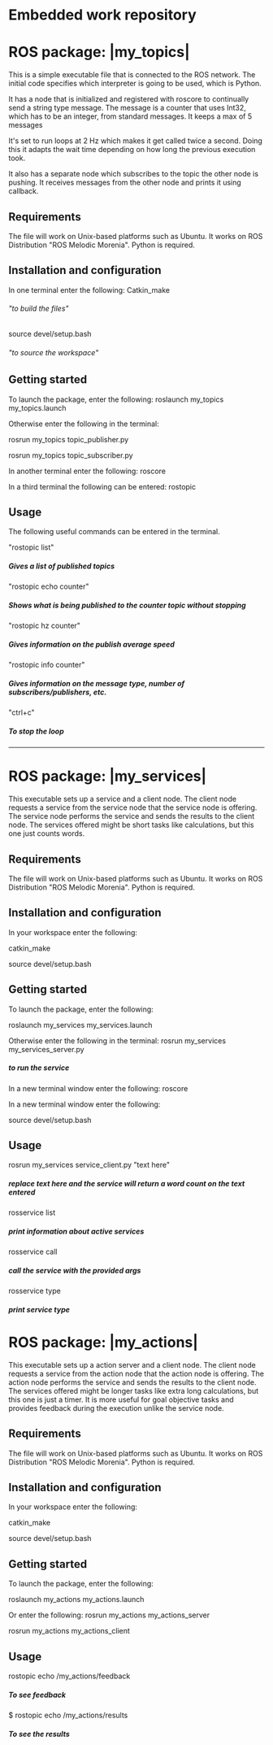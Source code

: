 # Embedded work repository 

# ROS package: |my_topics|

This is a simple executable file that is connected to the ROS network.
The initial code specifies which interpreter is going to be used, which is Python. 

It has a node that is initialized and registered with roscore to continually send a string type message.
The message is a counter that uses Int32, which has to be an integer, from standard messages.
It keeps a max of 5 messages

It's set to run loops at 2 Hz which makes it get called twice a second. 
Doing this it adapts the wait time depending on how long the previous execution took.

It also has a separate node which subscribes to the topic the other node is pushing. It receives messages from the other node and prints it using callback. 


## Requirements

The file will work on Unix-based platforms such as Ubuntu. It works on ROS Distribution "ROS Melodic Morenia". Python is required.

## Installation and configuration


In one terminal enter the following:
Catkin_make                           
###### *"to build the files"*

source devel/setup.bash                
###### *"to source the workspace"*


## Getting started

To launch the package, enter the following:
roslaunch my_topics my_topics.launch


Otherwise enter the following in the terminal:

rosrun my_topics topic_publisher.py

rosrun my_topics topic_subscriber.py

In another terminal enter the following:
roscore

In a third terminal the following can be entered:
rostopic

## Usage
The following useful commands can be entered in the terminal. 

"rostopic list"            
##### *Gives a list of published topics*
"rostopic echo counter"    
##### *Shows what is being published to the counter topic without stopping*
"rostopic hz counter"      
##### *Gives information on the publish average speed*
"rostopic info counter"    
##### *Gives information on the message type, number of subscribers/publishers, etc.* 
"ctrl+c"                   
##### *To stop the loop*
-------------------------------------------------------------------------------------------------------------------------------------
# ROS package: |my_services|
This executable sets up a service and a client node.
The client node requests a service from the service node that the service node is offering.
The service node performs the service and sends the results to the client node. 
The services offered might be short tasks like calculations, but this one just counts words.

## Requirements
The file will work on Unix-based platforms such as Ubuntu. It works on ROS Distribution "ROS Melodic Morenia". Python is required.
## Installation and configuration

In your workspace enter the following:

catkin_make

source devel/setup.bash


## Getting started
To launch the package, enter the following:

roslaunch my_services my_services.launch

Otherwise enter the following in the terminal:
rosrun my_services my_services_server.py
##### *to run the service*

In a new terminal window enter the following:
roscore

In a new terminal window enter the following:

source devel/setup.bash

## Usage

rosrun my_services service_client.py "text here"
##### *replace text here and the service will return a word count on the text entered*

rosservice list         
##### *print information about active services*
rosservice call         
##### *call the service with the provided args*
rosservice type         
##### *print service type*

# ROS package: |my_actions|
This executable sets up a action server and a client node.
The client node requests a service from the action node that the action node is offering.
The action node performs the service and sends the results to the client node. 
The services offered might be longer tasks like extra long calculations, but this one is just a timer.
It is more useful for goal objective tasks and provides feedback during the execution unlike the service node.

## Requirements
The file will work on Unix-based platforms such as Ubuntu. It works on ROS Distribution "ROS Melodic Morenia". Python is required.
## Installation and configuration

In your workspace enter the following:

catkin_make

source devel/setup.bash

## Getting started
To launch the package, enter the following:

roslaunch my_actions my_actions.launch

Or enter the following:
rosrun my_actions my_actions_server

rosrun my_actions my_actions_client

## Usage
rostopic echo /my_actions/feedback 
##### *To see feedback*
$ rostopic echo /my_actions/results
##### *To see the results*
